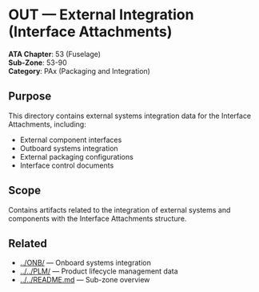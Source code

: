 # OUT — External Integration (Interface Attachments)

**ATA Chapter**: 53 (Fuselage)  
**Sub-Zone**: 53-90  
**Category**: PAx (Packaging and Integration)

## Purpose

This directory contains external systems integration data for the Interface Attachments, including:
- External component interfaces
- Outboard systems integration
- External packaging configurations
- Interface control documents

## Scope

Contains artifacts related to the integration of external systems and components with the Interface Attachments structure.

## Related

- [../ONB/](../ONB/) — Onboard systems integration
- [../../PLM/](../../PLM/) — Product lifecycle management data
- [../../README.md](../../README.md) — Sub-zone overview
